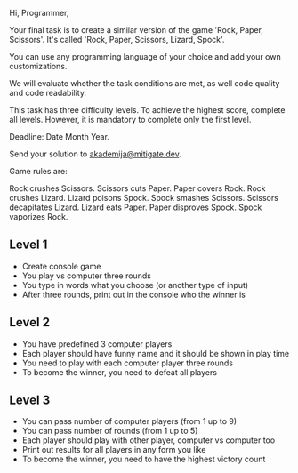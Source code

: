 Hi, Programmer,

Your final task is to create a similar version of the game 'Rock, Paper, Scissors'. It's called 'Rock, Paper, Scissors, Lizard, Spock'.

You can use any programming language of your choice and add your own customizations.

We will evaluate whether the task conditions are met, as well code quality and code readability.

This task has three difficulty levels. To achieve the highest score, complete all levels. However, it is mandatory to complete only the first level.

Deadline: Date Month Year.

Send your solution to akademija@mitigate.dev.

Game rules are:

Rock crushes Scissors.
Scissors cuts Paper.
Paper covers Rock.
Rock crushes Lizard.
Lizard poisons Spock.
Spock smashes Scissors.
Scissors decapitates Lizard.
Lizard eats Paper.
Paper disproves Spock.
Spock vaporizes Rock.

## Level 1

- Create console game
- You play vs computer three rounds
- You type in words what you choose (or another type of input)
- After three rounds, print out in the console who the winner is

## Level 2

- You have predefined 3 computer players
- Each player should have funny name and it should be shown in play time
- You need to play with each computer player three rounds
- To become the winner, you need to defeat all players

## Level 3

- You can pass number of computer players (from 1 up to 9)
- You can pass number of rounds (from 1 up to 5)
- Each player should play with other player, computer vs computer too
- Print out results for all players in any form you like
- To become the winner, you need to have the highest victory count